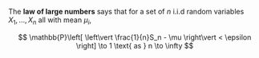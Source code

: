 The **law of large numbers** says that for a set of $n$ i.i.d random variables $X_1, \dots, X_n$ all with mean $\mu_i$,

$$
\mathbb{P}\left[ \left\vert \frac{1}{n}S_n - \mu \right\vert < \epsilon \right] \to 1 \text{ as } n \to \infty
$$